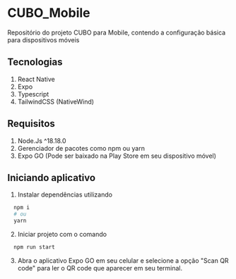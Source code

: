 # CUBO_Mobile
Repositório do projeto CUBO para Mobile, contendo a configuração básica para dispositivos móveis

## Tecnologias 
1. React Native
2. Expo
3. Typescript
4. TailwindCSS (NativeWind)

## Requisitos
1. Node.Js ^18.18.0
2. Gerenciador de pacotes como npm ou yarn
3. Expo GO (Pode ser baixado na Play Store em seu dispositivo móvel)

## Iniciando aplicativo
1. Instalar dependências utilizando
```bash
  npm i
  # ou
  yarn
```
2. Iniciar projeto com o comando
```bash
  npm run start
```

3. Abra o aplicativo Expo GO em seu celular e selecione a opção "Scan QR code" para ler o QR code que aparecer em seu terminal.

